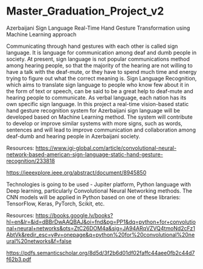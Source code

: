 # Master_Graduation_Project_v2


Azerbaijani Sign Language Real-Time Hand Gesture Transformation using Machine Learning approach

Communicating through hand gestures with each other is called sign language. It is language for communication among deaf and dumb people in society. At present, sign language is not popular communications method among hearing people, so that the majority of the hearing are not willing to have a talk with the deaf-mute, or they have to spend much time and energy trying to figure out what the correct meaning is. Sign Language Recognition, which aims to translate sign language to people who know few about it in the form of text or speech, can be said to be a great help to deaf-mute and hearing people to communicate. As verbal language, each nation has its own specific sign language. In this project a real-time vision-based static hand gesture recognition system for Azerbaijani sign language will be developed based on Machine Learning method. The system will contribute to develop or improve similar systems with more signs, such as words, sentences and will lead to improve communication and collaboration among deaf-dumb and hearing people in Azerbaijani society.

Resources: https://www.igi-global.com/article/convolutional-neural-network-based-american-sign-language-static-hand-gesture-recognition/233818

https://ieeexplore.ieee.org/abstract/document/8945850

Technologies is going to be used - Jupiter platform, Python language with Deep learning, particularly Convolutional Neural Networking methods. The CNN models will be applied in Python based on one of these libraries: TensorFlow, Keras, PyTorch, Scikit, etc.

Resources: https://books.google.lv/books?hl=en&lr=&id=dBBrDwAAQBAJ&oi=fnd&pg=PP1&dq=python+for+convolutional+neural+networks&ots=ZtC26DOM4a&sig=JA94ARqVZVQ4tmoNd2cFz1AbtVk&redir_esc=y#v=onepage&q=python%20for%20convolutional%20neural%20networks&f=false

https://pdfs.semanticscholar.org/8d5d/3f2b6d01df02faffc44aee0fb2c44d7f62b3.pdf
